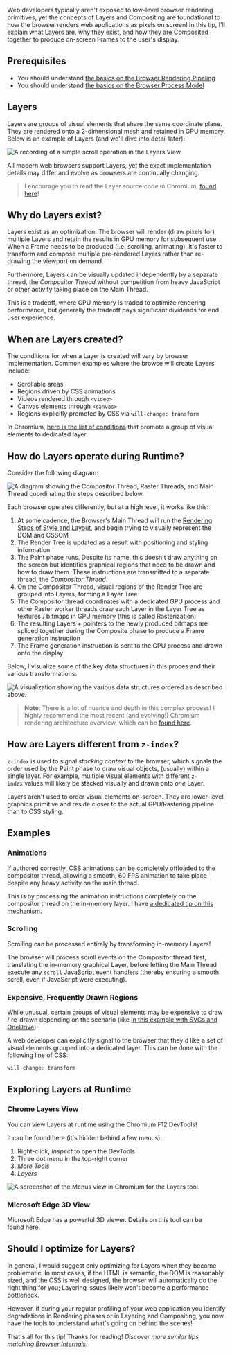 Web developers typically aren't exposed to low-level browser rendering primitives, yet the concepts of Layers and Compositing are foundational to how the browser renders web applications as pixels on screen! In this tip, I'll explain what Layers are, why they exist, and how they are Composited together to produce on-screen Frames to the user's display.

## [](https://webperf.tips/tip/layers-and-compositing/#prerequisites)Prerequisites

- You should understand [the basics on the Browser Rendering Pipeling](https://webperf.tips/tip/browser-rendering-pipeline)
- You should understand [the basics on the Browser Process Model](https://webperf.tips/tip/browser-process-model)

## [](https://webperf.tips/tip/layers-and-compositing/#layers)Layers

Layers are groups of visual elements that share the same coordinate plane. They are rendered onto a 2-dimensional mesh and retained in GPU memory. Below is an example of Layers (and we'll dive into detail later):

![A recording of a simple scroll operation in the Layers View](https://webperf.tips/b9c86049a506d1a66518875aa2277fe3/LayersAndCompositing01.gif)

All modern web browsers support Layers, yet the exact implementation details may differ and evolve as browsers are continually changing.

> I encourage you to read the Layer source code in Chromium, [found here](https://source.chromium.org/chromium/chromium/src/+/main:cc/layers/layer.h;l=87;drc=69e6dc49684309c8b375c4dcd724c6ae61878ecd)!

## [](https://webperf.tips/tip/layers-and-compositing/#why-do-layers-exist)Why do Layers exist?

Layers exist as an optimization. The browser will render (draw pixels for) multiple Layers and retain the results in GPU memory for subsequent use. When a Frame needs to be produced (i.e. scrolling, animating), it's faster to transform and compose multiple pre-rendered Layers rather than re-drawing the viewport on demand.

Furthermore, Layers can be visually updated independently by a separate thread, the _Compositor Thread_ without competition from heavy JavaScript or other activity taking place on the Main Thread.

This is a tradeoff, where GPU memory is traded to optimize rendering performance, but generally the tradeoff pays significant dividends for end user experience.

## [](https://webperf.tips/tip/layers-and-compositing/#when-are-layers-created)When are Layers created?

The conditions for when a Layer is created will vary by browser implementation. Common examples where the browse will create Layers include:

- Scrollable areas
- Regions driven by CSS animations
- Videos rendered through `<video>`
- Canvas elements through `<canvas>`
- Regions explicitly promoted by CSS via `will-change: transform`

In Chromium, [here is the list of conditions](https://source.chromium.org/chromium/chromium/src/+/refs/heads/main:third_party/blink/renderer/platform/graphics/compositing_reasons.h;l=18;drc=4e8e81f6eeb6969973f3ec97132d80339b92d227) that promote a group of visual elements to dedicated layer.

## [](https://webperf.tips/tip/layers-and-compositing/#how-do-layers-operate-during-runtime)How do Layers operate during Runtime?

Consider the following diagram:

![A diagram showing the Compositor Thread, Raster Threads, and Main Thread coordinating the steps described below.](https://webperf.tips/static/cb69132d864fd5feba9b9f639c942881/906b5/LayersAndCompositing03.png "A diagram showing the Compositor Thread, Raster Threads, and Main Thread coordinating the steps described below.")

Each browser operates differently, but at a high level, it works like this:

1. At some cadence, the Browser's Main Thread will run the [Rendering Steps of Style and Layout](https://webperf.tips/tip/browser-rendering-pipeline), and begin trying to visually represent the DOM and CSSOM
2. The Render Tree is updated as a result with positioning and styling information
3. The Paint phase runs. Despite its name, this doesn't draw anything on the screen but identifies graphical regions that need to be drawn and how to draw them. These instructions are transmitted to a separate thread, the _Compositor Thread_.
4. On the Compositor Thread, visual regions of the Render Tree are grouped into Layers, forming a Layer Tree
5. The Compositor thread coordinates with a dedicated GPU process and other Raster worker threads draw each Layer in the Layer Tree as textures / bitmaps in GPU memory (this is called Rasterization)
6. The resulting Layers + pointers to the newly produced bitmaps are spliced together during the Composite phase to produce a Frame generation instruction
7. The Frame generation instruction is sent to the GPU process and drawn onto the display

Below, I visualize some of the key data structures in this proces and their various transformations:

![A visualization showing the various data structures ordered as described above.](https://webperf.tips/static/2f9f8c70b3d2602ae88bda913d336fbb/906b5/LayersAndCompositing04.png "A visualization showing the various data structures ordered as described above.")

> **Note**: There is a lot of nuance and depth in this complex process! I highly recommend the most recent (and evolving!) Chromium rendering architecture overview, which can be [found here](https://developer.chrome.com/docs/chromium/renderingng-architecture).

## [](https://webperf.tips/tip/layers-and-compositing/#how-are-layers-different-from-z-index)How are Layers different from `z-index`?

`z-index` is used to signal _stacking context_ to the browser, which signals the order used by the Paint phase to draw visual objects, (usually) within a single layer. For example, multiple visual elements with different `z-index` values will likely be stacked visually and drawn onto _one_ Layer.

Layers aren't used to order visual elements on-screen. They are lower-level graphics primitive and reside closer to the actual GPU/Rastering pipeline than to CSS styling.

## [](https://webperf.tips/tip/layers-and-compositing/#examples)Examples

### [](https://webperf.tips/tip/layers-and-compositing/#animations)Animations

If authored correctly, CSS animations can be completely offloaded to the compositor thread, allowing a smooth, 60 FPS animation to take place despite any heavy activity on the main thread.

This is by processing the animation instructions completely on the compositor thread on the in-memory layer. I have [a dedicated tip on this mechanism](https://webperf.tips/tip/animate-on-compositor-thread).

### [](https://webperf.tips/tip/layers-and-compositing/#scrolling)Scrolling

Scrolling can be processed entirely by transforming in-memory Layers!

The browser will process scroll events on the Compositor thread first, translating the in-memory graphical Layer, before letting the Main Thread execute any `scroll` JavaScript event handlers (thereby ensuring a smooth scroll, even if JavaScript were executing).

### [](https://webperf.tips/tip/layers-and-compositing/#expensive-frequently-drawn-regions)Expensive, Frequently Drawn Regions

While unusual, certain groups of visual elements may be expensive to draw / re-drawn depending on the scenario (like [in this example with SVGs and OneDrive](https://webperf.tips/tip/onedrive-case-study)).

A web developer can explicitly signal to the browser that they'd like a set of visual elements grouped into a dedicated layer. This can be done with the following line of CSS:

```css
will-change: transform
```

## [](https://webperf.tips/tip/layers-and-compositing/#exploring-layers-at-runtime)Exploring Layers at Runtime

### [](https://webperf.tips/tip/layers-and-compositing/#chrome-layers-view)Chrome Layers View

You can view Layers at runtime using the Chromium F12 DevTools!

It can be found here (it's hidden behind a few menus):

1. Right-click, _Inspect_ to open the DevTools
2. Three dot menu in the top-right corner
3. _More Tools_
4. _Layers_

![A screenshot of the Menus view in Chromium for the Layers tool.](https://webperf.tips/static/4c2be57379d45886938cb2038b67e02a/906b5/LayersAndCompositing05.png "A screenshot of the Menus view in Chromium for the Layers tool.")

### [](https://webperf.tips/tip/layers-and-compositing/#microsoft-edge-3d-view)Microsoft Edge 3D View

Microsoft Edge has a powerful 3D viewer. Details on this tool can be found [here](https://learn.microsoft.com/en-us/microsoft-edge/devtools-guide-chromium/3d-view/).

## [](https://webperf.tips/tip/layers-and-compositing/#should-i-optimize-for-layers)Should I optimize for Layers?

In general, I would suggest only optimizing for Layers when they become problematic. In most cases, if the HTML is semantic, the DOM is reasonably sized, and the CSS is well designed, the browser will automatically do the right thing for you; Layering issues likely won't become a performance bottleneck.

However, if during your regular profiling of your web application you identify degradations in Rendering phases or in Layering and Compositing, you now have the tools to understand what's going on behind the scenes!

That's all for this tip! Thanks for reading! _Discover more similar tips matching [Browser Internals](https://webperf.tips/topic/browser-internals)._